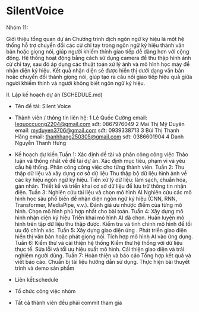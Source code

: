 # SilentVoice
Nhóm 11: 

Giới thiệu tổng quan dự án
	Chương trình dịch ngôn ngữ ký hiệu là một hệ thống hỗ trợ chuyển đổi các cử chỉ tay trong ngôn ngữ ký hiệu thành văn bản hoặc giọng nói, giúp người khiếm thính giao tiếp dễ dàng hơn với cộng đồng. Hệ thống hoạt động bằng cách sử dụng camera để thu thập hình ảnh cử chỉ tay, sau đó áp dụng các thuật toán xử lý ảnh và mô hình học máy để nhận diện ký hiệu. Kết quả nhận diện sẽ được hiển thị dưới dạng văn bản hoặc chuyển đổi thành giọng nói, giúp tạo ra cầu nối giao tiếp hiệu quả giữa người khiếm thính và người không biết ngôn ngữ ký hiệu.



II. Lập kế hoạch dự án (SCHEDULE.md)

   * Tên đề tài: Silent Voice

   * Thành viên / thông tin liên hệ:
     1 Lê Quốc Cường 
      email: lequoccuong2204@gmail.com
      sđt: 0867976049
     2 Mai Thị Mỹ Duyên
     email: myduyen3706@gmail.com 
     sđt: 0939338713 
     3 Bùi Thị Thanh Hằng
     email: thanhhang250305@gmail.com
      sđt: 0386601904
     4 Danh Nguyễn Thanh Hưng


   * Kế hoạch dự kiến
	Tuần 1: Xác định đề tài và phân công công việc
Thảo luận và thống nhất về đề tài dự án.
Xác định mục tiêu, phạm vi và yêu cầu hệ thống.
Phân công công việc cho từng thành viên.
Tuần 2: Thu thập dữ liệu và xây dựng cơ sở dữ liệu
Thu thập bộ dữ liệu hình ảnh về các ký hiệu ngôn ngữ ký hiệu.
Tiền xử lý dữ liệu: làm sạch, chuẩn hóa, gán nhãn.
Thiết kế và triển khai cơ sở dữ liệu để lưu trữ thông tin nhận diện.
Tuần 3: Nghiên cứu tài liệu và chọn mô hình AI
Nghiên cứu các mô hình học sâu phổ biến để nhận diện ngôn ngữ ký hiệu (CNN, RNN, Transformer, MediaPipe, v.v.).
Đánh giá ưu nhược điểm của từng mô hình.
Chọn mô hình phù hợp nhất cho bài toán.
Tuần 4: Xây dựng mô hình nhận diện ký hiệu
Triển khai mô hình AI đã chọn.
Huấn luyện mô hình trên tập dữ liệu thu thập được.
Kiểm tra và tinh chỉnh mô hình để tối ưu độ chính xác.
Tuần 5: Xây dựng giao diện ứng .
Phát triển giao diện hiển thị văn bản hoặc phát giọng nói.
Tích hợp mô hình AI vào ứng dụng.
Tuần 6: Kiểm thử và cải thiện hệ thống
Kiểm thử hệ thống với dữ liệu thực tế.
Sửa lỗi và tối ưu hiệu suất mô hình.
Cải thiện giao diện và trải nghiệm người dùng.
Tuần 7: Hoàn thiện và báo cáo
Tổng hợp kết quả và viết báo cáo.
Chuẩn bị tài liệu hướng dẫn sử dụng.
Thực hiện bài thuyết trình và demo sản phẩm

   * Liên kết:schedule
   * Tổ chức công việc nhóm

+ Tất cả thành viên đều phải commit tham gia



